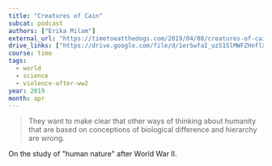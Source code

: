 ```yaml
---
title: "Creatures of Cain"
subcat: podcast
authors: ["Erika Milam"]
external_url: "https://timetoeatthedogs.com/2019/04/08/creatures-of-cain/"
drive_links: ["https://drive.google.com/file/d/1erSwfaI_uzS1SlMWFZHnflXGBwVZJTNC/view?usp=drivesdk"]
course: time
tags:
  - world
  - science
  - violence-after-ww2
year: 2019
month: apr
---
```


> They want to make clear that other ways of thinking about humanity that are based on conceptions of biological difference and hierarchy are wrong.

On the study of "human nature" after World War II.
